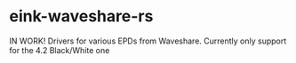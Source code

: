 # eink-waveshare-rs
IN WORK! Drivers for various EPDs from Waveshare. Currently only support for the 4.2 Black/White one
